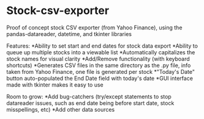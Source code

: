 # Stock-csv-exporter

Proof of concept stock CSV exporter (from Yahoo Finance), using the pandas-datareader, datetime, and tkinter libraries

Features:
*Ability to set start and end dates for stock data export
*Ability to queue up multiple stocks into a viewable list
*Automatically capitalizes the stock names for visual clarity
*Add/Remove functionality (with keyboard shortcuts)
*Generates CSV files in the same directory as the .py file, info taken from Yahoo Finance, one file is generated per stock
*"Today's Date" button auto-populated the End Date field with today's date
*GUI interface made with tkinter makes it easy to use

Room to grow:
*Add bug-catchers (try/except statements to stop datareader issues, such as end date being before start date, stock misspellings, etc)
*Add other data sources
